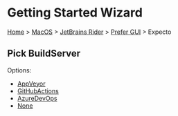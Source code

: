 # Getting Started Wizard

[Home](/docs/wiz/readme.md) > [MacOS](MacOS.md) > [JetBrains Rider](MacOS_Rider.md) > [Prefer GUI](MacOS_Rider_Gui.md) > Expecto

## Pick BuildServer

Options:
 * [AppVeyor](MacOS_Rider_Gui_Expecto_AppVeyor.md)
 * [GitHubActions](MacOS_Rider_Gui_Expecto_GitHubActions.md)
 * [AzureDevOps](MacOS_Rider_Gui_Expecto_AzureDevOps.md)
 * [None](MacOS_Rider_Gui_Expecto_None.md)
